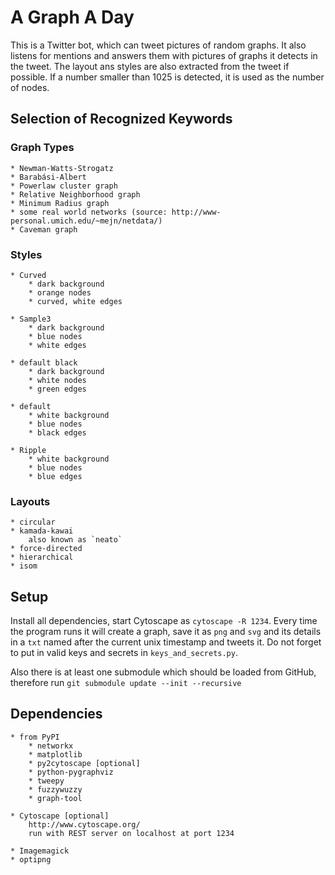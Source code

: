 # A Graph A Day

This is a Twitter bot, which can tweet pictures of random graphs.
It also listens for mentions and answers them with pictures of graphs
it detects in the tweet. The layout ans styles are also extracted from the
tweet if possible. If a number smaller than 1025 is detected, it is used as
the number of nodes.

## Selection of Recognized Keywords

### Graph Types

    * Newman-Watts-Strogatz
    * Barabási-Albert
    * Powerlaw cluster graph
    * Relative Neighborhood graph
    * Minimum Radius graph
    * some real world networks (source: http://www-personal.umich.edu/~mejn/netdata/)
    * Caveman graph

### Styles

    * Curved
        * dark background
        * orange nodes
        * curved, white edges

    * Sample3
        * dark background
        * blue nodes
        * white edges

    * default black
        * dark background
        * white nodes
        * green edges

    * default
        * white background
        * blue nodes
        * black edges

    * Ripple
        * white background
        * blue nodes
        * blue edges

### Layouts

    * circular
    * kamada-kawai
        also known as `neato`
    * force-directed
    * hierarchical
    * isom


## Setup

Install all dependencies, start Cytoscape as `cytoscape -R 1234`.
Every time the program runs it will create a graph, save it as `png` and `svg`
and its details in a `txt` named after the current unix timestamp and tweets
it. Do not forget to put in valid keys and secrets in `keys_and_secrets.py`.

Also there is at least one submodule which should be loaded from GitHub,
therefore run `git submodule update --init --recursive`

## Dependencies

    * from PyPI
        * networkx
        * matplotlib
        * py2cytoscape [optional]
        * python-pygraphviz
        * tweepy
        * fuzzywuzzy
        * graph-tool

    * Cytoscape [optional]
        http://www.cytoscape.org/
        run with REST server on localhost at port 1234

    * Imagemagick
    * optipng
